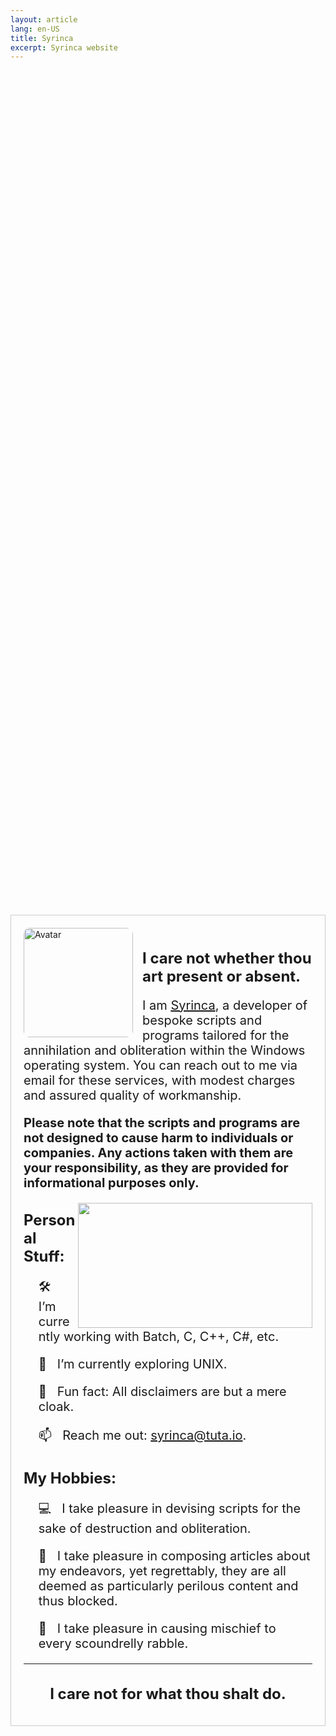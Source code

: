 ```yaml
---
layout: article
lang: en-US
title: Syrinca
excerpt: Syrinca website
---
```

<style>
  .container {
    display: flex;
    justify-content: center;
    align-items: center;
    height: 100vh; /* Добавляем высоту 100% от высоты видимой области */
  }
  
  .content {
    max-width: 800px;
    text-align: left;
    border: 1px solid #ccc;
    padding: 20px;
  }
  
  h1, h2 {
    font-size: 24px;
    font-weight: bold;
  }

  p {
    font-size: 20px;
  }
</style>

<div class="container">
  <div class="content">
    <img src="https://github.com/Syrinca/Syrinca.github.io/assets/165695271/accd685d-7068-459b-a9a8-79d05470c062" alt="Avatar" style="float: left; height: 175px; width: 175px; border-radius: 10px;">
    <img src="https://github.com/Syrinca/Syrinca.github.io/assets/165695271/eb958813-b3ae-4d71-8508-90a6000dff41" alt="" style="float: left; height: 175px; width: 15px;">
    <h1>I care not whether thou art present or absent.</h1>
    <p>I am <a href="https://www.youtube.com/watch?v=POb02mjj2zE" target="_blank">Syrinca</a>, a developer of bespoke scripts and programs tailored for the annihilation and obliteration within the Windows         operating system. You can reach out to me via email for these services, with      modest charges and assured quality of workmanship.</p>
    <p><strong>Please note that the scripts and programs are not designed to cause harm to individuals or companies. Any actions taken with them are your responsibility, as they are provided for 
    informational purposes only.</strong></p>
    <img align="right" height="200" width="375" alt="" src="https://github-readme-stats.vercel.app/api/top-langs/?username=Syrinca&layout=compact">
    <h2>Personal Stuff:</h2>
    <ul>
      <p>🛠 &nbsp; I’m currently working with Batch, C, C++, C#, etc.</p>
      <p>🚀 &nbsp; I’m currently exploring UNIX.</p>
      <p>👾 &nbsp; Fun fact: All disclaimers are but a mere cloak.</p>
      <p>📫 &nbsp; Reach me out: <a href="mailto:syrinca@tuta.io">syrinca@tuta.io</a>.</p>
    </ul>
    <h2>My Hobbies:</h2>
    <ul>
      <p>💻 &nbsp; I take pleasure in devising scripts for the sake of destruction and obliteration.</p>
      <p>📰 &nbsp; I take pleasure in composing articles about my endeavors, yet regrettably, they are all deemed as particularly perilous content and thus blocked.</p>
      <p>🚯 &nbsp; I take pleasure in causing mischief to every scoundrelly rabble.</p>
    </ul>
    <hr>
    <div style="text-align: center;">
      <h1>I care not for what thou shalt do.</h1>
    </div>
  </div>
</div>
